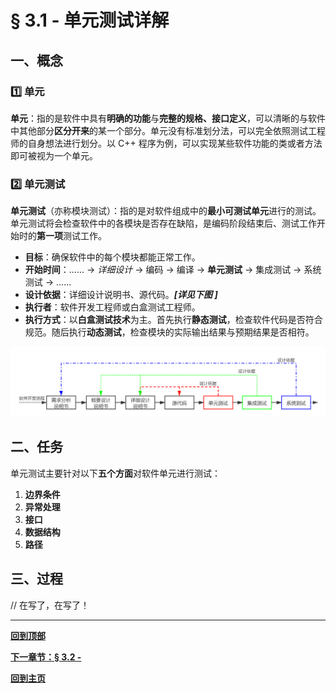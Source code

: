 # § 3.1 - 单元测试详解

## 一、概念

### :one: 单元

**单元**：指的是软件中具有**明确的功能**与**完整的规格、接口定义**，可以清晰的与软件中其他部分**区分开来**的某一个部分。单元没有标准划分法，可以完全依照测试工程师的自身想法进行划分。以 C++ 程序为例，可以实现某些软件功能的类或者方法即可被视为一个单元。

### :two: 单元测试

**单元测试**（亦称模块测试）：指的是对软件组成中的**最小可测试单元**进行的测试。单元测试将会检查软件中的各模块是否存在缺陷，是编码阶段结束后、测试工作开始时的**第一项**测试工作。

- **目标**：确保软件中的每个模块都能正常工作。
- **开始时间**：...... -> *详细设计* -> 编码 -> 编译 -> **单元测试** -> 集成测试 -> 系统测试 -> ......
- **设计依据**：详细设计说明书、源代码。***[详见下图 ]***
- **执行者**：软件开发工程师或白盒测试工程师。
- **执行方式**：以**白盒测试技术**为主。首先执行**静态测试**，检查软件代码是否符合规范。随后执行**动态测试**，检查模块的实际输出结果与预期结果是否相符。

![软件开发流程](https://github.com/Lingggao/Software-Testing-Basics/blob/master/%E7%AC%AC%E4%B8%89%E7%AB%A0/3_1_%E8%BD%AF%E4%BB%B6%E5%BC%80%E5%8F%91%E6%B5%81%E7%A8%8B.png?raw=true)

## 二、任务

单元测试主要针对以下**五个方面**对软件单元进行测试：

1. **边界条件**
2. **异常处理**
3. **接口**
4. **数据结构**
5. **路径**

## 三、过程

// 在写了，在写了！

---
[**回到顶部**]([https://github.com/Lingggao/Software-Testing-Basics/blob/master/%E7%AC%AC%E4%B8%89%E7%AB%A0/3_1_%E5%8D%95%E5%85%83%E6%B5%8B%E8%AF%95%E8%AF%A6%E8%A7%A3.md#-31---%E5%8D%95%E5%85%83%E6%B5%8B%E8%AF%95%E8%AF%A6%E8%A7%A3](https://github.com/Lingggao/Software-Testing-Basics/blob/master/第三章/3_1_单元测试详解.md#-31---单元测试详解))

[**下一章节：§ 3.2 -**](https://github.com/Lingggao/Software-Testing-Basics/blob/master/%E7%AC%AC%E4%BA%8C%E7%AB%A0/2_2_%E8%BD%AF%E4%BB%B6%E6%B5%8B%E8%AF%95%E7%9A%84%E7%AD%96%E7%95%A5.md#-22---%E8%BD%AF%E4%BB%B6%E6%B5%8B%E8%AF%95%E7%9A%84%E7%AD%96%E7%95%A5)

[**回到主页**](https://github.com/Lingggao/Software-Testing-Basics#%E8%BD%AF%E4%BB%B6%E6%B5%8B%E8%AF%95%E5%9F%BA%E7%A1%80%E5%AD%A6%E4%B9%A0%E7%AC%94%E8%AE%B0)